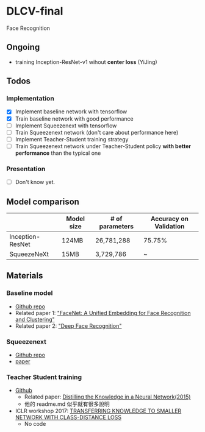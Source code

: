 # DLCV-final
Face Recognition

## Ongoing
- training Inception-ResNet-v1 wihout **center loss** (YiJing)

## Todos

### Implementation
- [x] Implement baseline network with tensorflow
- [x] Train baseline network with good performance
- [ ] Implement Squeezenext with tensorflow
- [ ] Train Squeezenext network (don't care about performance here)
- [ ] Implement Teacher-Student training strategy
- [ ] Train Squeezenext network under Teacher-Student policy **with better performance** than the typical one

### Presentation
- [ ] Don't know yet.

## Model comparison
|  | Model size | # of parameters | Accuracy on Validation |
| -------- | -------- | -------- | -------- |
| Inception-ResNet | 124MB | 26,781,288 | 75.75% |
| SqueezeNeXt | 15MB     | 3,729,786     | ~  |

## Materials
### Baseline model
* [Github repo](https://github.com/davidsandberg/facenet)
* Related paper 1: ["FaceNet: A Unified Embedding for Face Recognition and Clustering"](https://arxiv.org/abs/1503.03832)
* Related paper 2: ["Deep Face Recognition"](http://www.robots.ox.ac.uk/~vgg/publications/2015/Parkhi15/parkhi15.pdf)

### Squeezenext
* [Github repo](https://github.com/amirgholami/SqueezeNext)
* [paper](https://arxiv.org/abs/1803.10615)

### Teacher Student training
* [Github](https://github.com/EricHe98/Teacher-Student-Training)
  * Related paper: [Distilling the Knowledge in a Neural Network(2015)](https://arxiv.org/abs/1503.02531?context=cs)
  * 他的 readme.md 似乎就有很多說明
* ICLR workshop 2017: [TRANSFERRING KNOWLEDGE TO SMALLER NETWORK
WITH CLASS-DISTANCE LOSS](https://openreview.net/pdf?id=ByXrfaGFe)
  * No code


